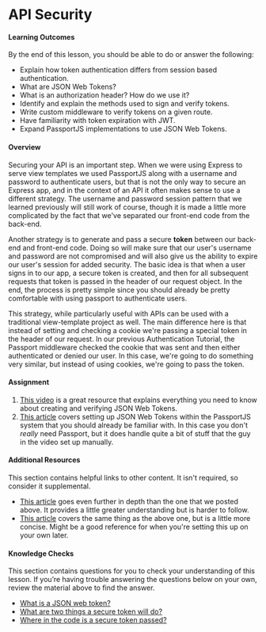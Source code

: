 # API Security

#### Learning Outcomes

By the end of this lesson, you should be able to do or answer the following:

* Explain how token authentication differs from session based authentication.
* What are JSON Web Tokens?
* What is an authorization header? How do we use it?
* Identify and explain the methods used to sign and verify tokens.
* Write custom middleware to verify tokens on a given route.
* Have familiarity with token expiration with JWT.
* Expand PassportJS implementations to use JSON Web Tokens.

#### Overview

Securing your API is an important step. When we were using Express to serve view templates we used PassportJS along with a username and password to authenticate users, but that is not the only way to secure an Express app, and in the context of an API it often makes sense to use a different strategy. The username and password session pattern that we learned previously will still work of course, though it is made a little more complicated by the fact that we've separated our front-end code from the back-end.

Another strategy is to generate and pass a secure **token** between our back-end and front-end code. Doing so will make sure that our user's username and password are not compromised and will also give us the ability to expire our user's session for added security. The basic idea is that when a user signs in to our app, a secure token is created, and then for all subsequent requests that token is passed in the header of our request object. In the end, the process is pretty simple since you should already be pretty comfortable with using passport to authenticate users.

This strategy, while particularly useful with APIs can be used with a traditional view-template project as well. The main difference here is that instead of setting and checking a cookie we're passing a special token in the header of our request. In our previous Authentication Tutorial, the Passport middleware checked the cookie that was sent and then either authenticated or denied our user. In this case, we're going to do something very similar, but instead of using cookies, we're going to pass the token.

#### Assignment

1. [This video](https://www.youtube.com/watch?v=7nafaH9SddU) is a great resource that explains everything you need to know about creating and verifying JSON Web Tokens.
2. [This article](https://dev.to/\_arpy/learn-using-jwt-with-passport-authentication-22n8) covers setting up JSON Web Tokens within the PassportJS system that you should already be familiar with. In this case you don't _really_ need Passport, but it does handle quite a bit of stuff that the guy in the video set up manually.

#### Additional Resources

This section contains helpful links to other content. It isn't required, so consider it supplemental.

* [This article](https://laptrinhx.com/a-practical-guide-for-jwt-authentication-using-node-js-and-express-917791379/) goes even further in depth than the one that we posted above. It provides a little greater understanding but is harder to follow.
* [This article](https://medium.com/@paul.allies/stateless-auth-with-express-passport-jwt-7a55ffae0a5c) covers the same thing as the above one, but is a little more concise. Might be a good reference for when you're setting this up on your own later.

#### Knowledge Checks

This section contains questions for you to check your understanding of this lesson. If you’re having trouble answering the questions below on your own, review the material above to find the answer.

* [What is a JSON web token?](https://dev.to/\_arpy/learn-using-jwt-with-passport-authentication-22n8)
* [What are two things a secure token will do?](broken-reference)
* [Where in the code is a secure token passed?](broken-reference)
